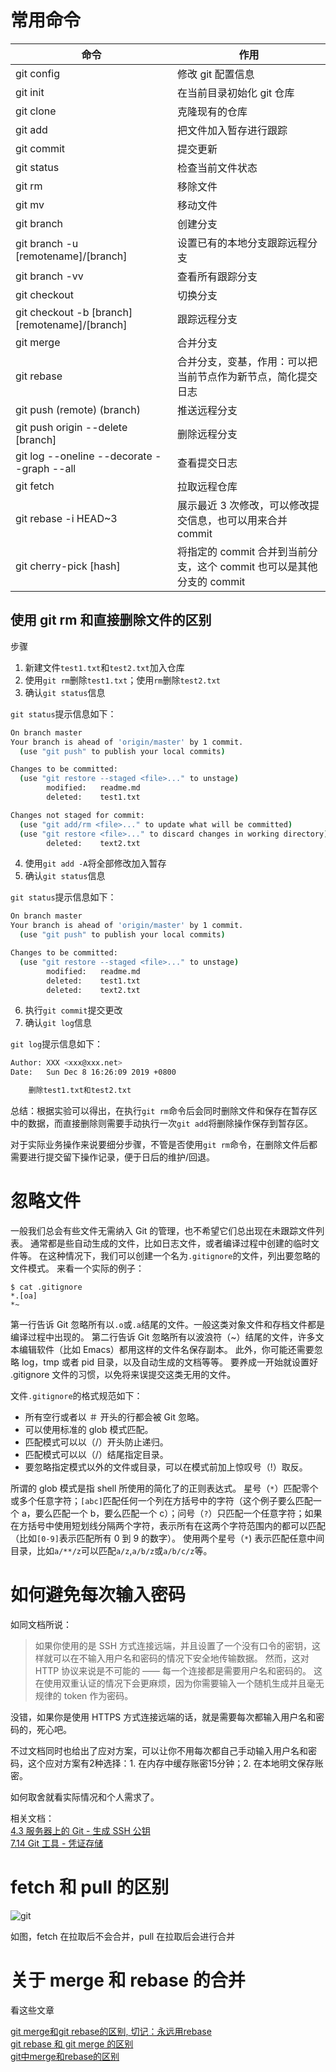 # 常用命令

| 命令                                          | 作用                           |
| --------------------------------------------- | ------------------------------ |
| git config                                    | 修改 git 配置信息              |
| git init                                      | 在当前目录初始化 git 仓库      |
| git clone                                     | 克隆现有的仓库                 |
| git add                                       | 把文件加入暂存进行跟踪         |
| git commit                                    | 提交更新                       |
| git status                                    | 检查当前文件状态               |
| git rm                                        | 移除文件                       |
| git mv                                        | 移动文件                       |
| git branch                                    | 创建分支                       |
| git branch -u [remotename]/[branch]           | 设置已有的本地分支跟踪远程分支 |
| git branch -vv                                | 查看所有跟踪分支               |
| git checkout                                  | 切换分支                       |
| git checkout -b [branch][remotename]/[branch] | 跟踪远程分支                   |
| git merge                                     | 合并分支                       |
| git rebase | 合并分支，变基，作用：可以把当前节点作为新节点，简化提交日志 |
| git push (remote) (branch)                    | 推送远程分支                   |
| git push origin --delete [branch]             | 删除远程分支                   |
| git log --oneline --decorate --graph --all | 查看提交日志 |
| git fetch | 拉取远程仓库 |
| git rebase -i HEAD~3 | 展示最近 3 次修改，可以修改提交信息，也可以用来合并commit |
| git cherry-pick [hash] | 将指定的 commit 合并到当前分支，这个 commit 也可以是其他分支的 commit |

## 使用 git rm 和直接删除文件的区别

步骤

1. 新建文件`test1.txt`和`test2.txt`加入仓库
2. 使用`git rm`删除`test1.txt`；使用`rm`删除`test2.txt`
3. 确认`git status`信息

`git status`提示信息如下：

```bash
On branch master
Your branch is ahead of 'origin/master' by 1 commit.
  (use "git push" to publish your local commits)

Changes to be committed:
  (use "git restore --staged <file>..." to unstage)
        modified:   readme.md
        deleted:    test1.txt

Changes not staged for commit:
  (use "git add/rm <file>..." to update what will be committed)
  (use "git restore <file>..." to discard changes in working directory)
        deleted:    text2.txt
```

4. 使用`git add -A`将全部修改加入暂存
5. 确认`git status`信息

`git status`提示信息如下：

```bash
On branch master
Your branch is ahead of 'origin/master' by 1 commit.
  (use "git push" to publish your local commits)

Changes to be committed:
  (use "git restore --staged <file>..." to unstage)
        modified:   readme.md
        deleted:    test1.txt
        deleted:    text2.txt
```

6. 执行`git commit`提交更改
7. 确认`git log`信息

`git log`提示信息如下：

```bash
Author: XXX <xxx@xxx.net>
Date:   Sun Dec 8 16:26:09 2019 +0800

    删除test1.txt和test2.txt
```

总结：根据实验可以得出，在执行`git rm`命令后会同时删除文件和保存在暂存区中的数据，而直接删除则需要手动执行一次`git add`将删除操作保存到暂存区。

对于实际业务操作来说要细分步骤，不管是否使用`git rm`命令，在删除文件后都需要进行提交留下操作记录，便于日后的维护/回退。

# 忽略文件

一般我们总会有些文件无需纳入 Git 的管理，也不希望它们总出现在未跟踪文件列表。 通常都是些自动生成的文件，比如日志文件，或者编译过程中创建的临时文件等。 在这种情况下，我们可以创建一个名为`.gitignore`的文件，列出要忽略的文件模式。 来看一个实际的例子：

```
$ cat .gitignore
*.[oa]
*~
```

第一行告诉 Git 忽略所有以`.o`或`.a`结尾的文件。一般这类对象文件和存档文件都是编译过程中出现的。 第二行告诉 Git 忽略所有以波浪符（~）结尾的文件，许多文本编辑软件（比如 Emacs）都用这样的文件名保存副本。 此外，你可能还需要忽略 log，tmp 或者 pid 目录，以及自动生成的文档等等。 要养成一开始就设置好 .gitignore 文件的习惯，以免将来误提交这类无用的文件。

文件`.gitignore`的格式规范如下：

- 所有空行或者以 ＃ 开头的行都会被 Git 忽略。
- 可以使用标准的 glob 模式匹配。
- 匹配模式可以以（/）开头防止递归。
- 匹配模式可以以（/）结尾指定目录。
- 要忽略指定模式以外的文件或目录，可以在模式前加上惊叹号（!）取反。

所谓的 glob 模式是指 shell 所使用的简化了的正则表达式。 星号（`*`）匹配零个或多个任意字符；`[abc]`匹配任何一个列在方括号中的字符（这个例子要么匹配一个 a，要么匹配一个 b，要么匹配一个 c）；问号（`?`）只匹配一个任意字符；如果在方括号中使用短划线分隔两个字符，表示所有在这两个字符范围内的都可以匹配（比如`[0-9]`表示匹配所有 0 到 9 的数字）。 使用两个星号（`*`) 表示匹配任意中间目录，比如`a/**/z`可以匹配`a/z`,`a/b/z`或`a/b/c/z`等。

# 如何避免每次输入密码

如同文档所说：

> 如果你使用的是 SSH 方式连接远端，并且设置了一个没有口令的密钥，这样就可以在不输入用户名和密码的情况下安全地传输数据。 然而，这对 HTTP 协议来说是不可能的 —— 每一个连接都是需要用户名和密码的。 这在使用双重认证的情况下会更麻烦，因为你需要输入一个随机生成并且毫无规律的 token 作为密码。

没错，如果你是使用 HTTPS 方式连接远端的话，就是需要每次都输入用户名和密码的，死心吧。

不过文档同时也给出了应对方案，可以让你不用每次都自己手动输入用户名和密码，这个应对方案有2种选择：1. 在内存中缓存账密15分钟；2. 在本地明文保存账密。

如何取舍就看实际情况和个人需求了。

相关文档： \
[4.3 服务器上的 Git - 生成 SSH 公钥](https://git-scm.com/book/zh/v2/%E6%9C%8D%E5%8A%A1%E5%99%A8%E4%B8%8A%E7%9A%84-Git-%E7%94%9F%E6%88%90-SSH-%E5%85%AC%E9%92%A5) \
[7.14 Git 工具 - 凭证存储](https://git-scm.com/book/zh/v2/Git-%E5%B7%A5%E5%85%B7-%E5%87%AD%E8%AF%81%E5%AD%98%E5%82%A8#_credential_caching)

# fetch 和 pull 的区别

![git](./git.jpg)

如图，fetch 在拉取后不会合并，pull 在拉取后会进行合并

# 关于 merge 和 rebase 的合并

看这些文章

[git merge和git rebase的区别, 切记：永远用rebase](https://medium.com/@neatcoding/git-merge%E5%92%8Cgit-rebase%E7%9A%84%E5%8C%BA%E5%88%AB-%E5%88%87%E8%AE%B0-%E6%B0%B8%E8%BF%9C%E7%94%A8rebase-7424eaf57dbc) \
[git rebase 和 git merge 的区别](https://www.jianshu.com/p/f23f72251abc) \
[git中merge和rebase的区别](https://gist.github.com/68681395/9d2789f38fb62e60b9fa0d0c4a7d4511)

